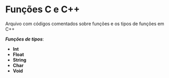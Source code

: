# Funções C e C++
Arquivo com códigos comentados sobre funções e os tipos de funções em  C++

__*Funções de tipos*__:
* **Int**
* **Float**
* **String**
* **Char**
* **Void**
